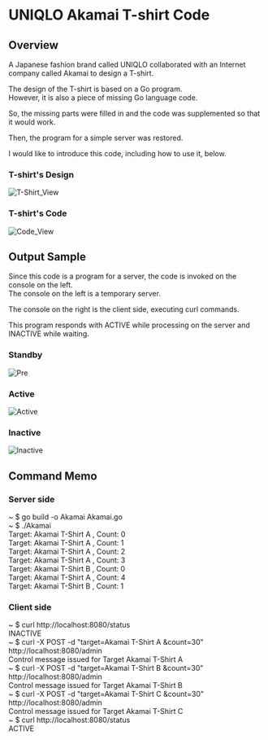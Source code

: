 # UNIQLO Akamai T-shirt Code

## Overview
A Japanese fashion brand called UNIQLO collaborated with an Internet company called Akamai to design a T-shirt.  

The design of the T-shirt is based on a Go program.  
However, it is also a piece of missing Go language code.  

So, the missing parts were filled in and the code was supplemented so that it would work.  

Then, the program for a simple server was restored.  

I would like to introduce this code, including how to use it, below.  

### T-shirt's Design
![T-Shirt_View](https://user-images.githubusercontent.com/36861752/233776272-a1f52816-824f-43df-96c3-61dfe6fa02b7.png)

### T-shirt's Code
![Code_View](https://user-images.githubusercontent.com/36861752/233776315-c24c45c7-0a59-48e5-9bc0-df95942e7a3c.jpg)

## Output Sample
Since this code is a program for a server, the code is invoked on the console on the left.  
The console on the left is a temporary server.  

The console on the right is the client side, executing curl commands.  

This program responds with ACTIVE while processing on the server and INACTIVE while waiting.  

### Standby
![Pre](https://user-images.githubusercontent.com/36861752/233776338-f00756ee-fb4c-472a-bd5a-f9179f7d9dc0.png)

### Active
![Active](https://user-images.githubusercontent.com/36861752/233776362-bd615819-8a72-4617-b91f-91982971feab.png)

### Inactive
![Inactive](https://user-images.githubusercontent.com/36861752/233776394-6b8691d7-576d-4795-8321-67bf32716ee6.png)

## Command Memo
### Server side
~ $ go build -o Akamai Akamai.go  
~ $ ./Akamai  
Target: Akamai T-Shirt A , Count: 0  
Target: Akamai T-Shirt A , Count: 1  
Target: Akamai T-Shirt A , Count: 2  
Target: Akamai T-Shirt A , Count: 3  
Target: Akamai T-Shirt B , Count: 0  
Target: Akamai T-Shirt A , Count: 4  
Target: Akamai T-Shirt B , Count: 1  

### Client side
~ $ curl http://localhost:8080/status  
INACTIVE  
~ $ curl -X POST -d "target=Akamai T-Shirt A &count=30" http://localhost:8080/admin  
Control message issued for Target Akamai T-Shirt A   
~ $ curl -X POST -d "target=Akamai T-Shirt B &count=30" http://localhost:8080/admin  
Control message issued for Target Akamai T-Shirt B   
~ $ curl -X POST -d "target=Akamai T-Shirt C &count=30" http://localhost:8080/admin  
Control message issued for Target Akamai T-Shirt C   
~ $ curl http://localhost:8080/status  
ACTIVE  
